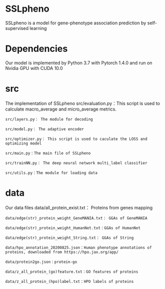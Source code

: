 # SSLpheno
SSLpheno is a model for gene-phenotype association prediction by self-supervised learning

# Dependencies
Our model is implemented by Python 3.7 with Pytorch 1.4.0 and run on Nvidia GPU with CUDA 10.0

# src
The implementation of SSLpheno
    src/evaluation.py：This script is used to calculate macro_average and micro_average metrics.
    
    src/layers.py： The module for decoding
    
    src/model.py： The adaptive encoder 
    
    src/optimizer.py： This script is used to caculate the LOSS and optimizing model
    
    src/main.py：The main file of SSLpheno
    
    src/trainNN.py： The deep neural network multi_label classifier
    
    src/utils.py：The module for loading data
    
# data
Our data files
    data/all_protein_exist.txt： Proteins from genes mapping
    
    data/edge(str)_protein_weight_GeneMANIA.txt： GGAs of GeneMANIA
    
    data/edge(str)_protein_weight_HumanNet.txt：GGAs of HumanNet
    
    data/edge(str)_protein_weight_String.txt： GGAs of String
    
    data/hpo_annotation_20200825.json：Human phenotype annotations of proteins, downloaded from https://hpo.jax.org/app/ 
    
    data/protein2go.json：protein-go 
    
    data/z_all_protein_(go)feature.txt：GO features of proteins
    
    data/z_all_protein_(hpo)label.txt：HPO labels of proteins
